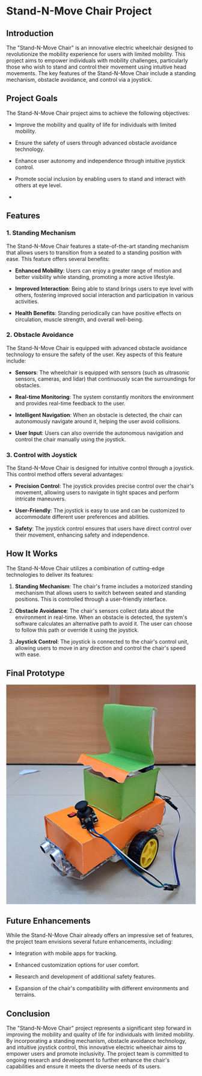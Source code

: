 # Stand-N-Move Chair Project

## Introduction

The "Stand-N-Move Chair" is an innovative electric wheelchair designed to revolutionize the mobility experience for users with limited mobility. This project aims to empower individuals with mobility challenges, particularly those who wish to stand and control their movement using intuitive head movements. The key features of the Stand-N-Move Chair include a standing mechanism, obstacle avoidance, and control via a joystick.


## Project Goals

The Stand-N-Move Chair project aims to achieve the following objectives:

- Improve the mobility and quality of life for individuals with limited mobility.

- Ensure the safety of users through advanced obstacle avoidance technology.

- Enhance user autonomy and independence through intuitive joystick control.

- Promote social inclusion by enabling users to stand and interact with others at eye level.
- 

## Features

### 1. Standing Mechanism

The Stand-N-Move Chair features a state-of-the-art standing mechanism that allows users to transition from a seated to a standing position with ease. This feature offers several benefits:

- **Enhanced Mobility**: Users can enjoy a greater range of motion and better visibility while standing, promoting a more active lifestyle.

- **Improved Interaction**: Being able to stand brings users to eye level with others, fostering improved social interaction and participation in various activities.

- **Health Benefits**: Standing periodically can have positive effects on circulation, muscle strength, and overall well-being.

### 2. Obstacle Avoidance

The Stand-N-Move Chair is equipped with advanced obstacle avoidance technology to ensure the safety of the user. Key aspects of this feature include:

- **Sensors**: The wheelchair is equipped with sensors (such as ultrasonic sensors, cameras, and lidar) that continuously scan the surroundings for obstacles.

- **Real-time Monitoring**: The system constantly monitors the environment and provides real-time feedback to the user.

- **Intelligent Navigation**: When an obstacle is detected, the chair can autonomously navigate around it, helping the user avoid collisions.

- **User Input**: Users can also override the autonomous navigation and control the chair manually using the joystick.

### 3. Control with Joystick

The Stand-N-Move Chair is designed for intuitive control through a joystick. This control method offers several advantages:

- **Precision Control**: The joystick provides precise control over the chair's movement, allowing users to navigate in tight spaces and perform intricate maneuvers.

- **User-Friendly**: The joystick is easy to use and can be customized to accommodate different user preferences and abilities.

- **Safety**: The joystick control ensures that users have direct control over their movement, enhancing safety and independence.

## How It Works

The Stand-N-Move Chair utilizes a combination of cutting-edge technologies to deliver its features:

1. **Standing Mechanism**: The chair's frame includes a motorized standing mechanism that allows users to switch between seated and standing positions. This is controlled through a user-friendly interface.

2. **Obstacle Avoidance**: The chair's sensors collect data about the environment in real-time. When an obstacle is detected, the system's software calculates an alternative path to avoid it. The user can choose to follow this path or override it using the joystick.

3. **Joystick Control**: The joystick is connected to the chair's control unit, allowing users to move in any direction and control the chair's speed with ease.

## Final Prototype
![Final Prototype](Documents/final_product.jpg)



## Future Enhancements

While the Stand-N-Move Chair already offers an impressive set of features, the project team envisions several future enhancements, including:

- Integration with mobile apps for tracking.

- Enhanced customization options for user comfort.

- Research and development of additional safety features.

- Expansion of the chair's compatibility with different environments and terrains.

## Conclusion

The "Stand-N-Move Chair" project represents a significant step forward in improving the mobility and quality of life for individuals with limited mobility. By incorporating a standing mechanism, obstacle avoidance technology, and intuitive joystick control, this innovative electric wheelchair aims to empower users and promote inclusivity. The project team is committed to ongoing research and development to further enhance the chair's capabilities and ensure it meets the diverse needs of its users.
